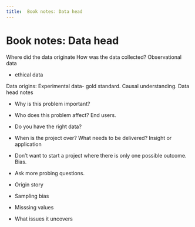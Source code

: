 ```yaml
---
title:  Book notes: Data head
---
```


# Book notes: Data head

Where did the data originate 
How was the data collected?
Observational data
- ethical data

Data origins:
Experimental data- gold standard. Causal understanding.
Data head notes
- Why is this problem important?
- Who does this problem affect? End users.
- Do you have the right data? 
- When is the project over? What needs to be delivered? Insight or application 
- Don’t want to start a project where there is only one possible outcome. Bias.
- Ask more probing questions.

- Origin story
- Sampling bias
- Misssing values
- What issues it uncovers

